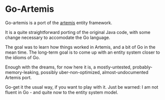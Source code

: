# Go-Artemis #

Go-artemis is a port of the [artemis](http://www.gamadu.com/artemis/index.html) entity framework.

It is a quite straightforward porting of the original Java code, with some change necessary to accomodate the Go language.

The goal was to learn how things worked in Artemis, and a bit of Go in the mean time. The long-term goal is to come up with an entity system closer to the idioms of Go.

Enough with the dreams, for now here it is, a mostly-untested, probably-memory-leaking, possibly uber-non-optimized, almost-undocumented Artemis port.

Go-get it the usual way, if you want to play with it.
Just be warned: I am not fluent in Go - and quite now to the entity system model.
